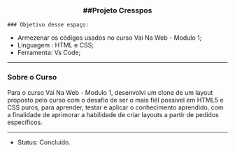 <div align = "center">
<h3><b>##Projeto Cresspos</b></h3></div>

    ### Objetivo desse espaço:

* Armezenar os códigos usados no curso Vai Na Web - Modulo 1;
* Linguagem : HTML e CSS;
* Ferramenta: Vs Code;

<hr>

### Sobre o Curso
Para o curso Vai Na Web - Modulo 1, desenvolvi um clone de um layout proposto pelo curso com o desafio de ser o mais fiél possivel em HTML5 e CSS puros, para aprender, testar e aplicar o conhecimento aprendido, com a finalidade de aprimorar a habilidade de criar layouts a partir de pedidos específicos.

<hr>

* Status: Concluído.
